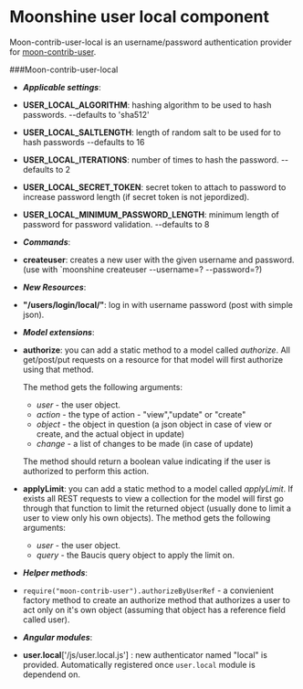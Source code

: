 Moonshine user local component
====================

Moon-contrib-user-local is an username/password authentication provider for [moon-contrib-user](https://github.com/Illniyar/moon-contrib-user).

###Moon-contrib-user-local

* __*Applicable settings*__:
 * __USER_LOCAL_ALGORITHM__: hashing algorithm to be used to hash passwords. --defaults to 'sha512'
 * __USER_LOCAL_SALTLENGTH__: length of random salt to be used for to hash passwords --defaults to 16
 * __USER_LOCAL_ITERATIONS__: number of times to hash the password. --defaults to 2
 * __USER_LOCAL_SECRET_TOKEN__: secret token to attach to password to increase password length (if secret token is not jepordized). 
 * __USER_LOCAL_MINIMUM_PASSWORD_LENGTH__: minimum length of password for password validation. --defaults to 8 
 
* __*Commands*__:
 * __createuser__: creates a new user with the given username and password. (use with `moonshine createuser --username=? --password=?)

* __*New Resources*__:
 * __"/users/login/local/"__: log in with username password (post with simple json).

* __*Model extensions*__:
 * __authorize__: you can add a static method to a model called _authorize_. All get/post/put requests on a resource for that model will first authorize using that method. 

   The method gets the following arguments:
    * _user_ - the user object.
    * _action_ - the type of action - "view","update" or "create"
    * _object_ - the object in question (a json object in case of view or create, and the actual object in update)
    * _change_ - a list of changes to be made (in case of update)
    
   The method should return a boolean value indicating if the user is authorized to perform this action.
 * __applyLimit__: you can add a static method to a model called _applyLimit_. If exists all REST requests to view a collection for the model will first go through that function to limit the returned object (usually done to limit a user to view only his own objects). 
   The method gets the following arguments:
    * _user_ - the user object.
    * _query_ - the Baucis query object to apply the limit on.


* __*Helper methods*__:
 * `require("moon-contrib-user").authorizeByUserRef` - a convienient factory method to create an authorize method that authorizes a user to act only on it's own object (assuming that object has a reference field called user).


* __*Angular modules*__:
 * __user.local__['/js/user.local.js'] : new authenticator named "local" is provided. Automatically registered once `user.local` module is dependend on.

